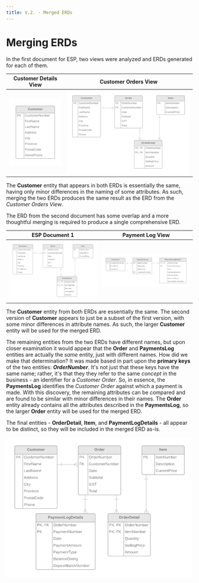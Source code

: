 ```yaml
---
title: V.2. - Merged ERDs
---
```

# Merging ERDs

In the first document for ESP, two views were analyzed and ERDs generated for each of them.

Customer Details View | Customer Orders View
----------------------|---------------------
![](./ESP-1-ERD-CustomerDetailsView.png) | ![](./ESP-1-ERD-CustomerOrdersView.png)

The **Customer** entity that appears in both ERDs is essentially the same, having only minor differences in the naming of some attributes. As such, merging the two ERDs produces the same result as the ERD from the *Customer Orders View*.

The ERD from the second document has some overlap and a more thoughtful merging is required to produce a single comprehensive ERD.

ESP Document 1 | Payment Log View
----------------------|---------------------
![](./ESP-1-ERD-CustomerOrdersView.png) | ![](./ESP-2-ERD-PaymentLogView.png)

The **Customer** entity from both ERDs are essentially the same. The second version of **Customer** appears to just be a subset of the first version, with some minor differences in attribute names. As such, the larger **Customer** entity will be used for the merged ERD.

The remaining entities from the two ERDs have different names, but upon closer examination it would appear that the **Order** and **PaymentsLog** entities are actually the *same* entity, just with different names. How did we make that determination? It was made based in part upon the **primary keys** of the two entities: ***OrderNumber***. It's not just that these keys have the same name; rather, it's that they they refer to the same *concept* in the business - an identifier for a *Customer Order*. So, in essence, the **PaymentsLog** identifies the *Customer Order* against which a payment is made. With this discovery, the remaining attributes can be compared and are found to be similar with minor differences in their names. The **Order** entity already contains all the attributes described in the **PaymentsLog**, so the larger **Order** entity will be used for the merged ERD.

The final entities - **OrderDetail**, **Item**, and **PaymentLogDetails** - all appear to be distinct, so they will be included in the merged ERD as-is.

![](./Merge-ESP-1+2.png)
